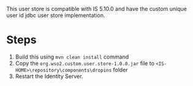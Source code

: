 This user store is compatible with IS 5.10.0 and have the custom unique user id jdbc user store implementation.

Steps
=====

1. Build this using `mvn clean install` command 
2. Copy the `org.wso2.custom.user.store-1.0.0.jar` file to `<IS-HOME>\repository\components\dropins` folder
3. Restart the Identity Server.